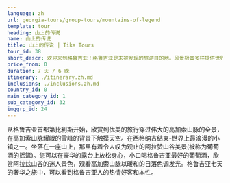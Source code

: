 ```yaml
---
language: zh
url: georgia-tours/group-tours/mountains-of-legend
template: tour
heading: 山上的传说
name: 山上的传说
title: 山上的传说 | Tika Tours
tour_id: 38
short_descr: 欢迎来到格鲁吉亚！格鲁吉亚是未被发现的旅游目的地。风景极其多样提供世界上最令人吃惊的全景图之一。
price_from: 0
duration: 7 天 / 6 晚
itinerary: ./itinerary.zh.md
inclusions: ./inclusions.zh.md
country_id: 0
main_category_id: 1
sub_category_id: 32
imggrp_id: 24
---
```

从格鲁吉亚首都第比利斯开始，欣赏到优美的旅行穿过伟大的高加索山脉的全景，在高加索山脉耀眼的雪峰的背景下触摸天空。在西格纳吉结束-世界上最浪漫的小镇之一。坐落在一座山上，那里有着令人叹为观止的阿拉赞山谷美景(被称为葡萄酒的摇篮)。您可以在豪华的露台上放松身心，小口喝格鲁吉亚最好的葡萄酒，欣赏阿拉兹山谷的迷人景色，观看高加索山脉以暖和的日落色调发光。格鲁吉亚七天的奢华之旅中，可以看到格鲁吉亚人的热情好客和本性。
